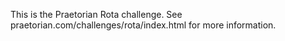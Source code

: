 This is the Praetorian Rota challenge. See praetorian.com/challenges/rota/index.html for more information.
